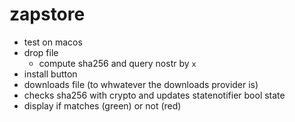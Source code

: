 # zapstore

 - test on macos
 - drop file
   - compute sha256 and query nostr by `x`
 - install button
  - downloads file (to whwatever the downloads provider is)
  - checks sha256 with crypto and updates statenotifier bool state
  - display if matches (green) or not (red)